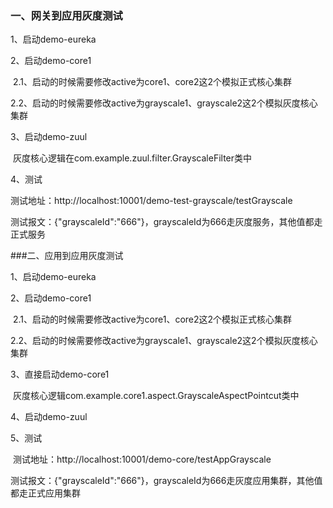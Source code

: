 ### 一、网关到应用灰度测试

1、启动demo-eureka

2、启动demo-core1

​	2.1、启动的时候需要修改active为core1、core2这2个模拟正式核心集群

​	2.2、启动的时候需要修改active为grayscale1、grayscale2这2个模拟灰度核心集群

3、启动demo-zuul

​	灰度核心逻辑在com.example.zuul.filter.GrayscaleFilter类中

4、测试

​	测试地址：http://localhost:10001/demo-test-grayscale/testGrayscale

​	测试报文：{"grayscaleId":"666"}，grayscaleId为666走灰度服务，其他值都走正式服务

###二、应用到应用灰度测试

1、启动demo-eureka

2、启动demo-core1

​	2.1、启动的时候需要修改active为core1、core2这2个模拟正式核心集群

​	2.2、启动的时候需要修改active为grayscale1、grayscale2这2个模拟灰度核心集群

3、直接启动demo-core1

​	灰度核心逻辑com.example.core1.aspect.GrayscaleAspectPointcut类中

4、启动demo-zuul

5、测试

​	测试地址：http://localhost:10001/demo-core/testAppGrayscale

​	测试报文：{"grayscaleId":"666"}，grayscaleId为666走灰度应用集群，其他值都走正式应用集群


